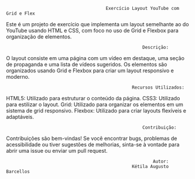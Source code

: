 
                                          Exercício Layout YouTube com Grid e Flex
Este é um projeto de exercício que implementa um layout semelhante ao do YouTube usando HTML e CSS, com foco no uso de Grid e Flexbox para organização de elementos.


                                                        Descrição:
O layout consiste em uma página com um vídeo em destaque, uma seção de propaganda e uma lista de vídeos sugeridos. Os elementos são organizados usando Grid e Flexbox para criar um layout responsivo e moderno.


                                                    Recursos Utilizados:
HTML5: Utilizado para estruturar o conteúdo da página.
CSS3: Utilizado para estilizar o layout.
Grid: Utilizado para organizar os elementos em um sistema de grid responsivo.
Flexbox: Utilizado para criar layouts flexíveis e adaptáveis.


                                                        Contribuição:
Contribuições são bem-vindas! Se você encontrar bugs, problemas de acessibilidade ou tiver sugestões de melhorias, sinta-se à vontade para abrir uma issue ou enviar um pull request.


                                                            Autor:
                                                    Kétila Augusto Barcellos
